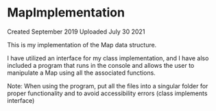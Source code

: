 # MapImplementation

Created September 2019
Uploaded July 30 2021

This is my implementation of the Map data structure.

I have utilized an interface for my class implementation, and I have also included a program that runs in the console and allows the user to manipulate a Map using all the associated functions.

Note: When using the program, put all the files into a singular folder for proper functionality and to avoid accessibility errors (class implements interface)
